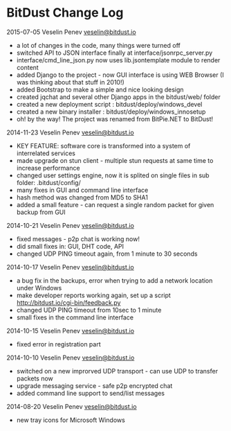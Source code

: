 ﻿# BitDust Change Log


2015-07-05 Veselin Penev [veselin@bitdust.io](mailto:veselin@bitdust.io)

* a lot of changes in the code, many things were turned off
* switched API to JSON interface finally at interface/jsonrpc_server.py
* interface/cmd_line_json.py now uses lib.jsontemplate module to render content
* added Django to the project - now GUI interface is using WEB Browser (I was thinking about that stuff in 2010!)
* added Bootstrap to make a simple and nice looking design
* created jqchat and several other Django apps in the bitdust/web/ folder
* created a new deployment script : bitdust/deploy/windows_devel
* created a new binary installer : bitdust/deploy/windows_innosetup
* oh! by the way! The project was renamed from BitPie.NET to BitDust!


2014-11-23 Veselin Penev [veselin@bitdust.io](mailto:veselin@bitdust.io)

* KEY FEATURE: software core is transformed into a system of interrelated services
* made upgrade on stun client - multiple stun requests at same time to increase performance
* changed user settings engine, now it is splited on single files in sub folder: .bitdust/config/
* many fixes in GUI and command line interface
* hash method was changed from MD5 to SHA1 
* added a small feature - can request a single random packet for given backup from GUI


2014-10-21 Veselin Penev [veselin@bitdust.io](mailto:veselin@bitdust.io)

* fixed messages - p2p chat is working now! 
* did small fixes in: GUI, DHT code, API
* changed UDP PING timeout again, from 1 minute to 30 seconds


2014-10-17 Veselin Penev [veselin@bitdust.io](mailto:veselin@bitdust.io)

* a bug fix in the backups, error when trying to add a network location under Windows
* make developer reports working again, set up a script http://bitdust.io/cgi-bin/feedback.py
* changed UDP PING timeout from 10sec to 1 minute
* small fixes in the command line interface


2014-10-15 Veselin Penev [veselin@bitdust.io](mailto:veselin@bitdust.io)

* fixed error in registration part


2014-10-10 Veselin Penev [veselin@bitdust.io](mailto:veselin@bitdust.io)

* switched on a new improrved UDP transport - can use UDP to transfer packets now
* upgrade messaging service - safe p2p encrypted chat
* added command line support to send/list messages


2014-08-20 Veselin Penev [veselin@bitdust.io](mailto:veselin@bitdust.io)

* new tray icons for Microsoft Windows


